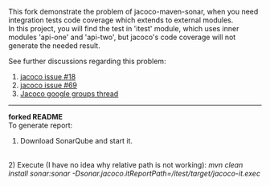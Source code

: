 <p>This fork demonstrate the problem of jacoco-maven-sonar, when you need integration tests code coverage which extends to external modules.<br/>
In this project, you will find the test in 'itest' module, which uses inner modules 'api-one' and 'api-two', 
but jacoco's code coverage will not generate the needed result.</p>

<p>
See further discussions regarding this problem:
<ol>
<li><a href="https://github.com/jacoco/jacoco/issues/18">jacoco issue #18</a></li>
<li><a href="https://github.com/jacoco/jacoco/issues/69">jacoco issue #69</a></li>
<li><a href="https://groups.google.com/forum/#!topic/jacoco/9NNAlwuvOwk">Jacoco google groups thread</a></li>
</ol>
</p>

<hr/>

<b>forked README</b>
<br>
To generate report:
<br>
1) Download SonarQube and start it.
<br>
2) Execute (I have no idea why relative path is not working):
     <i>mvn clean install sonar:sonar -Dsonar.jacoco.itReportPath=<absolute_path>/itest/target/jacoco-it.exec</i>
    
